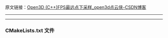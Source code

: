 
原文链接：[Open3D (C++)FPS最远点下采样_open3d点云侠-CSDN博客](https://blog.csdn.net/qq_36686437/article/details/125642880)

----



---
### CMakeLists.txt 文件

```cmake

```